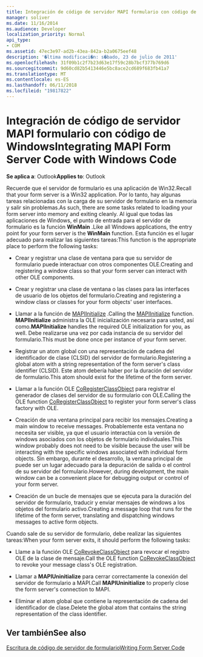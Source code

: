 ```yaml
---
title: Integración de código de servidor MAPI formulario con código de Windows
manager: soliver
ms.date: 11/16/2014
ms.audience: Developer
localization_priority: Normal
api_type:
- COM
ms.assetid: 47ec3e97-ad2b-43ea-842a-b2a0675eef48
description: '�ltima modificaci�n: s�bado, 23 de julio de 2011'
ms.openlocfilehash: 31f09b1c2f7b23d63e17f59c28b7bcf377b769d6
ms.sourcegitcommit: 9d60cd82b5413446e5bc8ace2cd689f683fb41a7
ms.translationtype: MT
ms.contentlocale: es-ES
ms.lasthandoff: 06/11/2018
ms.locfileid: "19817822"
---
```

# <a name="integrating-mapi-form-server-code-with-windows-code"></a><span data-ttu-id="86a1e-103">Integración de código de servidor MAPI formulario con código de Windows</span><span class="sxs-lookup"><span data-stu-id="86a1e-103">Integrating MAPI Form Server Code with Windows Code</span></span>

  
  
<span data-ttu-id="86a1e-104">**Se aplica a**: Outlook</span><span class="sxs-lookup"><span data-stu-id="86a1e-104">**Applies to**: Outlook</span></span> 
  
<span data-ttu-id="86a1e-105">Recuerde que el servidor de formulario es una aplicación de Win32.</span><span class="sxs-lookup"><span data-stu-id="86a1e-105">Recall that your form server is a Win32 application.</span></span> <span data-ttu-id="86a1e-106">Por lo tanto, hay algunas tareas relacionadas con la carga de su servidor de formulario en la memoria y salir sin problemas.</span><span class="sxs-lookup"><span data-stu-id="86a1e-106">As such, there are some tasks related to loading your form server into memory and exiting cleanly.</span></span> <span data-ttu-id="86a1e-107">Al igual que todas las aplicaciones de Windows, el punto de entrada para el servidor de formulario es la función **WinMain** .</span><span class="sxs-lookup"><span data-stu-id="86a1e-107">Like all Windows applications, the entry point for your form server is the **WinMain** function.</span></span> <span data-ttu-id="86a1e-108">Esta función es el lugar adecuado para realizar las siguientes tareas:</span><span class="sxs-lookup"><span data-stu-id="86a1e-108">This function is the appropriate place to perform the following tasks:</span></span> 
  
- <span data-ttu-id="86a1e-109">Crear y registrar una clase de ventana para que su servidor de formulario puede interactuar con otros componentes OLE.</span><span class="sxs-lookup"><span data-stu-id="86a1e-109">Creating and registering a window class so that your form server can interact with other OLE components.</span></span>
    
- <span data-ttu-id="86a1e-110">Crear y registrar una clase de ventana o las clases para las interfaces de usuario de los objetos del formulario.</span><span class="sxs-lookup"><span data-stu-id="86a1e-110">Creating and registering a window class or classes for your form objects' user interfaces.</span></span>
    
- <span data-ttu-id="86a1e-111">Llamar a la función de [MAPIInitialize](mapiinitialize.md) .</span><span class="sxs-lookup"><span data-stu-id="86a1e-111">Calling the [MAPIInitialize](mapiinitialize.md) function.</span></span> <span data-ttu-id="86a1e-112">**MAPIInitialize** administra la OLE inicialización necesaria para usted, así como.</span><span class="sxs-lookup"><span data-stu-id="86a1e-112">**MAPIInitialize** handles the required OLE initialization for you, as well.</span></span> <span data-ttu-id="86a1e-113">Debe realizarse una vez por cada instancia de su servidor del formulario.</span><span class="sxs-lookup"><span data-stu-id="86a1e-113">This must be done once per instance of your form server.</span></span> 
    
- <span data-ttu-id="86a1e-114">Registrar un atom global con una representación de cadena del identificador de clase (CLSID) del servidor de formulario.</span><span class="sxs-lookup"><span data-stu-id="86a1e-114">Registering a global atom with a string representation of the form server's class identifier (CLSID).</span></span> <span data-ttu-id="86a1e-115">Este atom debería haber por la duración del servidor de formulario.</span><span class="sxs-lookup"><span data-stu-id="86a1e-115">This atom should exist for the lifetime of the form server.</span></span>
    
- <span data-ttu-id="86a1e-116">Llamar a la función OLE [CoRegisterClassObject](http://msdn.microsoft.com/es-es/library/ms693407.aspx) para registrar el generador de clases del servidor de su formulario con OLE.</span><span class="sxs-lookup"><span data-stu-id="86a1e-116">Calling the OLE function [CoRegisterClassObject](http://msdn.microsoft.com/es-es/library/ms693407.aspx) to register your form server's class factory with OLE.</span></span> 
    
- <span data-ttu-id="86a1e-117">Creación de una ventana principal para recibir los mensajes.</span><span class="sxs-lookup"><span data-stu-id="86a1e-117">Creating a main window to receive messages.</span></span> <span data-ttu-id="86a1e-118">Probablemente esta ventana no necesita ser visible, ya que el usuario interactúa con la versión de windows asociados con los objetos de formulario individuales.</span><span class="sxs-lookup"><span data-stu-id="86a1e-118">This window probably does not need to be visible because the user will be interacting with the specific windows associated with individual form objects.</span></span> <span data-ttu-id="86a1e-119">Sin embargo, durante el desarrollo, la ventana principal de puede ser un lugar adecuado para la depuración de salida o el control de su servidor del formulario.</span><span class="sxs-lookup"><span data-stu-id="86a1e-119">However, during development, the main window can be a convenient place for debugging output or control of your form server.</span></span>
    
- <span data-ttu-id="86a1e-120">Creación de un bucle de mensajes que se ejecuta para la duración del servidor de formulario, traducir y enviar mensajes de windows a los objetos del formulario activo.</span><span class="sxs-lookup"><span data-stu-id="86a1e-120">Creating a message loop that runs for the lifetime of the form server, translating and dispatching windows messages to active form objects.</span></span>
    
<span data-ttu-id="86a1e-121">Cuando sale de su servidor de formulario, debe realizar las siguientes tareas:</span><span class="sxs-lookup"><span data-stu-id="86a1e-121">When your form server exits, it should perform the following tasks:</span></span>
  
- <span data-ttu-id="86a1e-122">Llame a la función OLE [CoRevokeClassObject](http://msdn.microsoft.com/es-es/library/ms688650%28VS.85%29.aspx) para revocar el registro OLE de la clase de mensaje.</span><span class="sxs-lookup"><span data-stu-id="86a1e-122">Call the OLE function [CoRevokeClassObject](http://msdn.microsoft.com/es-es/library/ms688650%28VS.85%29.aspx) to revoke your message class's OLE registration.</span></span> 
    
- <span data-ttu-id="86a1e-123">Llamar a **MAPIUninitialize** para cerrar correctamente la conexión del servidor de formulario a MAPI.</span><span class="sxs-lookup"><span data-stu-id="86a1e-123">Call **MAPIUninitialize** to properly close the form server's connection to MAPI.</span></span> 
    
- <span data-ttu-id="86a1e-124">Eliminar el atom global que contiene la representación de cadena del identificador de clase.</span><span class="sxs-lookup"><span data-stu-id="86a1e-124">Delete the global atom that contains the string representation of the class identifier.</span></span>
    
## <a name="see-also"></a><span data-ttu-id="86a1e-125">Ver también</span><span class="sxs-lookup"><span data-stu-id="86a1e-125">See also</span></span>



[<span data-ttu-id="86a1e-126">Escritura de código de servidor de formulario</span><span class="sxs-lookup"><span data-stu-id="86a1e-126">Writing Form Server Code</span></span>](writing-form-server-code.md)


